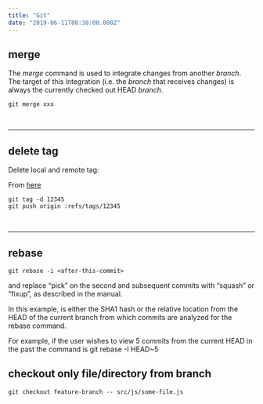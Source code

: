 ```yaml
---
title: "Git"
date: "2019-06-11T08:38:00.000Z"
---
```


## merge
The *merge* command is used to integrate changes from another *branch*. The target of this integration (i.e. the *branch* that receives changes) is always the currently checked out HEAD *branch*. 
```
git merge xxx
```
<br>
<hr>

## delete tag
Delete local and remote tag:

From [here](https://nathanhoad.net/how-to-delete-a-remote-git-tag/)

```
git tag -d 12345
git push origin :refs/tags/12345
```

<br>
<hr>

## rebase

```
git rebase -i <after-this-commit>
```

and replace “pick” on the second and subsequent commits with “squash” or “fixup”, as described in the manual.

In this example, <after-this-commit> is either the SHA1 hash or the relative location from the HEAD of the current branch from which commits are analyzed for the rebase command. 

For example, if the user wishes to view 5 commits from the current HEAD in the past the command is git rebase -I HEAD~5 


## checkout only file/directory from branch

```
git checkout feature-branch -- src/js/some-file.js
```
